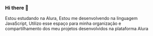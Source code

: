 ### Hi there 👋

Estou estudando na Alura, 
Estou me desenvolvendo na linguagem JavaScript, 
Utilizo esse espaço para minha organização e compartilhamento dos meu projetos desenvolvidos na plataforma Alura

<!--
**Feggz/Feggz** is a ✨ _special_ ✨ repository because its `README.md` (this file) appears on your GitHub profile.


 ![https://www.google.com/url?sa=i&url=https%3A%2F%2Fgifer.com%2Fpt%2FGBM4&psig=AOvVaw2xoiLmU7YSVHNRjk-ofISl&ust=1715164909995000&source=images&cd=vfe&opi=89978449&ved=0CA8QjRxqFwoTCKCnzMyt-4UDFQAAAAAdAAAAABAY](link)
